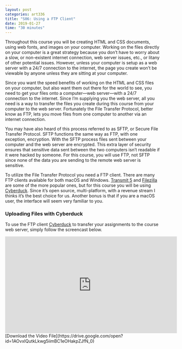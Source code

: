 ```yaml
---
layout: post
categories: art336
title: "S06: Using a FTP Client"
date: 2019-01-27
time: "30 minutes"
---
```


Throughout this course you will be creating HTML and CSS documents, using web fonts, and images on your computer. Working on the files directly on your computer is a great strategy because you don&rsquo;t have to worry about a slow, or non-existent internet connection, web server issues, etc., or litany of other potential issues. However, unless your computer is setup as a web server with a 24/7 connection to the internet, the page you create won&rsquo;t be viewable by anyone unless they are sitting at your computer.

Since you want the speed benefits of working on the HTML and CSS files on your computer, but also want them out there for the world to see, you need to get your files onto a computer—web server—with a 24/7 connection to the internet. Since I&rsquo;m supplying you the web server, all you need is a way to transfer the files you create during this course from your computer to the web server. Fortunately the File Transfer Protocol, better know as FTP, lets you move files from one computer to another via an internet connection. 

You may have also heard of this process referred to as SFTP, or Secure File Transfer Protocol. SFTP functions the same way as FTP, with one exception, encryption. With the SFTP process files sent between your computer and the web server are encrypted. This extra layer of security ensures that sensitive data sent between the two computers isn&rsquo;t readable if it were hacked by someone. For this course, you will use FTP, not SFTP since none of the data you are sending to the remote web server is sensitive.

To utilize the File Transfer Protocol you need a FTP client. There are many FTP clients available for both macOS and Windows. <a href="https://filezilla-project.org/" target="_blank" title="FileZilla - The free FTP solution"><a href="https://panic.com/transmit/" target="_blank" title="Transmit 5">Transmit 5</a></a> and <a href="https://filezilla-project.org/" target="_blank" title="FIlezilla">Filezilla</a> are some of the more popular ones, but for this course you will be using <a href="https://cyberduck.io/?l=en" target="_blank" title="Cyberduck | Libre FTP, SFTP, WebDAV, S3, Backblaze B2 & OpenStack Swift browser for Mac and Windows">Cyberduck</a>. Since it&rsquo;s open source, multi-platform, with a revenue stream I thinks it&rsquo;s the best choice for us. Another bonus is that if you are a macOS user, the interface will seem very familiar to you.

### Uploading Files with Cyberduck
To use the FTP client <a href="https://cyberduck.io/?l=en" target="_blank" title="Cyberduck | Libre FTP, SFTP, WebDAV, S3, Backblaze B2 & OpenStack Swift browser for Mac and Windows">Cyberduck</a> to transfer your assignments to the course web server, simply follow the screencast below.

<div class="video-wrapper">
	<iframe width="560" height="315" src="https://www.youtube.com/embed/tYKHLvQBfJ8" frameborder="0" allow="accelerometer; autoplay; encrypted-media; gyroscope; picture-in-picture" allowfullscreen></iframe>
</div>
[Download the Video File](https://drive.google.com/open?id=1AOvxIQutkLkwg5iimBC1eOHakpZJfN_0)
